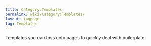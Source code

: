 ```yaml
---
title: Category:Templates
permalink: wiki/Category:Templates/
layout: tagpage
tag: Templates
---
```


Templates you can toss onto pages to quickly deal with boilerplate.
